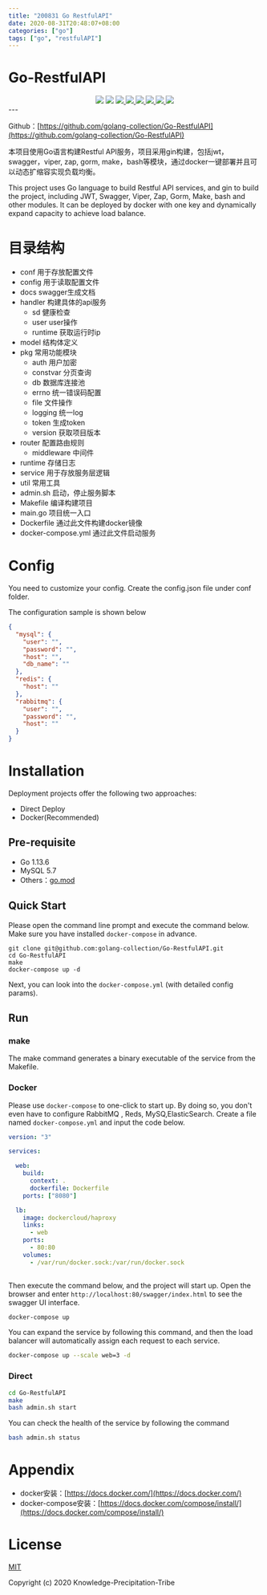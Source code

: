 ```yaml
---
title: "200831 Go RestfulAPI"
date: 2020-08-31T20:48:07+08:00
categories: ["go"]
tags: ["go", "restfulAPI"]
---
```


# Go-RestfulAPI
<div align="center">
<img border="0" src="https://camo.githubusercontent.com/54fdbe8888c0a75717d7939b42f3d744b77483b0/687474703a2f2f6a617977636a6c6f76652e6769746875622e696f2f73622f69636f2f617765736f6d652e737667" />
<img border="0" src="https://camo.githubusercontent.com/1ef04f27611ff643eb57eb87cc0f1204d7a6a14d/68747470733a2f2f696d672e736869656c64732e696f2f7374617469632f76313f6c6162656c3d254630253946253843253946266d6573736167653d496625323055736566756c267374796c653d7374796c653d666c617426636f6c6f723d424334453939" />
<a href="https://github.com/SuperSupeng">     <img border="0" src="https://camo.githubusercontent.com/41e8e16b771d56dd768f7055354613254961d169/687474703a2f2f6a617977636a6c6f76652e6769746875622e696f2f73622f6769746875622f677265656e2d666f6c6c6f772e737667" /> </a> 
<a href="https://github.com/golang-collection/Go-RestfulAPI/issues">     <img border="0" src="https://img.shields.io/github/issues/golang-collection/Go-RestfulAPI" /> </a>
<a href="https://github.com/golang-collection/Go-RestfulAPI/network/members">     <img border="0" src="https://img.shields.io/github/forks/golang-collection/Go-RestfulAPI" /> </a>
<a href="https://github.com/golang-collection/Go-RestfulAPI/stargazers">     <img border="0" src="https://img.shields.io/github/stars/golang-collection/Go-RestfulAPI" /> </a>
<a href="https://github.com/golang-collection/Go-RestfulAPI/blob/master/LICENSE">     <img border="0" src="https://img.shields.io/github/license/golang-collection/go-crawler-distributed" /> </a>
<a href="https://github.com/golang-collection/Urban-computing-papers/blob/master/wechat.md">     <img border="0" src="https://camo.githubusercontent.com/013c283843363c72b1463af208803bfbd5746292/687474703a2f2f6a617977636a6c6f76652e6769746875622e696f2f73622f69636f2f7765636861742e737667" /> </a>
</div>
---

Github：[https://github.com/golang-collection/Go-RestfulAPI](https://github.com/golang-collection/Go-RestfulAPI)

本项目使用Go语言构建Restful API服务，项目采用gin构建，包括jwt，swagger，viper, zap, gorm, make，bash等模块，通过docker一键部署并且可以动态扩缩容实现负载均衡。

This project uses Go language to build Restful API services, and gin to build the project, including JWT, Swagger, Viper, Zap, Gorm, Make, bash and other modules. It can be deployed by docker with one key and dynamically expand capacity to achieve load balance.

# 目录结构

- conf 用于存放配置文件
- config 用于读取配置文件
- docs swagger生成文档
- handler 构建具体的api服务
    - sd 健康检查
    - user user操作
    - runtime 获取运行时ip
- model 结构体定义
- pkg 常用功能模块
    - auth 用户加密
    - constvar 分页查询
    - db 数据库连接池
    - errno 统一错误码配置
    - file 文件操作
    - logging 统一log
    - token 生成token
    - version 获取项目版本
- router 配置路由规则
    - middleware 中间件
- runtime 存储日志
- service 用于存放服务层逻辑
- util 常用工具
- admin.sh 启动，停止服务脚本
- Makefile 编译构建项目
- main.go 项目统一入口
- Dockerfile 通过此文件构建docker镜像
- docker-compose.yml 通过此文件启动服务

# Config
You need to customize your config. Create the config.json file under conf folder.

The configuration sample is shown below
```json
{
  "mysql": {
    "user": "",
    "password": "",
    "host": "",
    "db_name": ""
  },
  "redis": {
    "host": ""
  },
  "rabbitmq": {
    "user": "",
    "password": "",
    "host": ""
  }
}
```


# Installation

Deployment projects offer the following two approaches:

- Direct Deploy
- Docker(Recommended)

## Pre-requisite

- Go 1.13.6
- MySQL 5.7
- Others：[go.mod](./go.mod)

## Quick Start

Please open the command line prompt and execute the command below. Make sure you have installed `docker-compose` in advance.

```
git clone git@github.com:golang-collection/Go-RestfulAPI.git
cd Go-RestfulAPI
make
docker-compose up -d
```

Next, you can look into the `docker-compose.yml` (with detailed config params).

## Run

### make
The make command generates a binary executable of the service from the Makefile.

### Docker

Please use `docker-compose` to one-click to start up. By doing so, you don't even have to configure RabbitMQ , Reds, MySQ,ElasticSearch. Create a file named `docker-compose.yml` and input the code below.

```yaml
version: "3"

services:

  web:
    build:
      context: .
      dockerfile: Dockerfile
    ports: ["8080"]

  lb:
    image: dockercloud/haproxy
    links:
      - web
    ports:
      - 80:80
    volumes:
      - /var/run/docker.sock:/var/run/docker.sock
  
```

Then execute the command below, and the project will start up. Open the browser and enter `http://localhost:80/swagger/index.html` to see the swagger UI interface.

```bash
docker-compose up
```

You can expand the service by following this command, and then the load balancer will automatically assign each request to each service.

```bash
docker-compose up --scale web=3 -d
```

### Direct

```bash
cd Go-RestfulAPI
make
bash admin.sh start
```
You can check the health of the service by following the command

```bash
bash admin.sh status
```

# Appendix

- docker安装：[https://docs.docker.com/](https://docs.docker.com/)
- docker-compose安装：[https://docs.docker.com/compose/install/](https://docs.docker.com/compose/install/)

# License

[MIT](https://github.com/golang-collection/Go-RestfulAPI/blob/master/LICENSE)

Copyright (c) 2020 Knowledge-Precipitation-Tribe